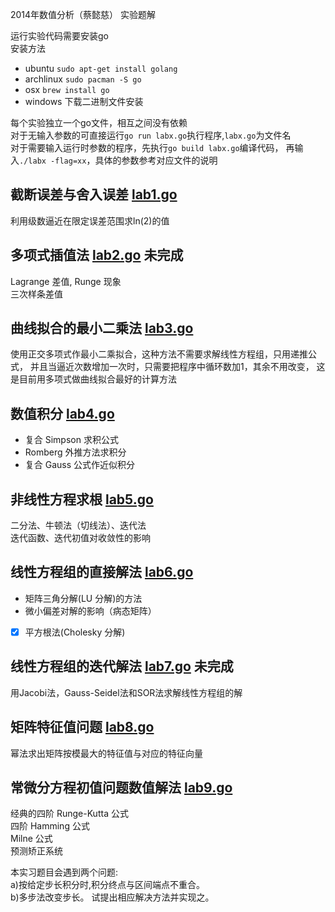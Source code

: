 2014年数值分析（蔡懿慈） 实验题解

运行实验代码需要安装go  
安装方法  
* ubuntu  `sudo apt-get install golang`  
* archlinux `sudo pacman -S go`
* osx  `brew install go`  
* windows  下载二进制文件安装

每个实验独立一个go文件，相互之间没有依赖  
对于无输入参数的可直接运行`go run labx.go`执行程序,`labx.go`为文件名  
对于需要输入运行时参数的程序，先执行`go build labx.go`编译代码，
再输入`./labx -flag=xx`，具体的参数参考对应文件的说明

## 截断误差与舍入误差 [lab1.go](#file-lab1-go)

利用级数逼近在限定误差范围求ln(2)的值

## 多项式插值法 [lab2.go](#file-lab2-go) 未完成

Lagrange 差值, Runge 现象  
三次样条差值

## 曲线拟合的最小二乘法   [lab3.go](#file-lab3-go)

使用正交多项式作最小二乘拟合，这种方法不需要求解线性方程组，只用递推公式，
并且当逼近次数增加一次时，只需要把程序中循环数加1，其余不用改变，
这是目前用多项式做曲线拟合最好的计算方法


## 数值积分 [lab4.go](#file-lab4-go)

* 复合 Simpson 求积公式  
* Romberg 外推方法求积分
* 复合 Gauss 公式作近似积分

## 非线性方程求根 [lab5.go](#file-lab5-go)

二分法、牛顿法（切线法）、迭代法  
迭代函数、迭代初值对收敛性的影响

## 线性方程组的直接解法 [lab6.go](#file-lab6-go)

* 矩阵三角分解(LU 分解)的方法  
* 微小偏差对解的影响（病态矩阵）  
* [x] 平方根法(Cholesky 分解)

## 线性方程组的迭代解法 [lab7.go](#file-lab7-go) 未完成  

用Jacobi法，Gauss-Seidel法和SOR法求解线性方程组的解

## 矩阵特征值问题 [lab8.go](#file-lab8-go)

幂法求出矩阵按模最大的特征值与对应的特征向量

## 常微分方程初值问题数值解法 [lab9.go](#file-lab9-go)

经典的四阶 Runge-Kutta 公式  
四阶 Hamming 公式  
Milne 公式  
预测矫正系统

本实习题目会遇到两个问题:  
a)按给定步长积分时,积分终点与区间端点不重合。  
b)多步法改变步长。
试提出相应解决方法并实现之。
